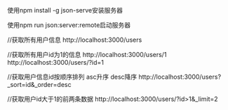 使用npm install -g json-serve安装服务器

使用npm run json:server:remote启动服务器

//获取所有用户信息
http://localhost:3000/users

//获取所有用户id为1的信息
http://localhost:3000/users/1
http://localhost:3000/users/?id=1

//获取用户信息id按顺序排列 asc升序 desc降序
http://localhost:3000/users?_sort=id&_order=desc

//获取用户id大于1的前两条数据
http://localhost:3000/users/?id>1&_limit=2
